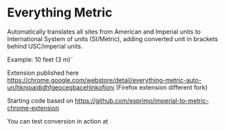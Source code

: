 # Everything Metric
 
Automatically translates all sites from American and Imperial units to International System of units (SI/Metric), adding converted unit in brackets behind USC/imperial units.

Example: 10 feet (3 m)˜

Extension published here
https://chrome.google.com/webstore/detail/everything-metric-auto-un/hknjpaididhfgeocegbacehlnkofjoni
(Firefox extension different fork)

Starting code based on https://github.com/esprimo/imperial-to-metric-chrome-extension

You can test conversion in action at
<a href="https://www.linkedin.com/pulse/everything-metric-chrome-firefox-milos-paripovic/" />